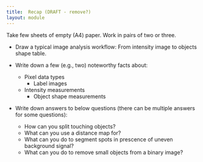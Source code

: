 ```yaml
---
title:	Recap (DRAFT - remove?)
layout:	module
---
```


Take few sheets of empty (A4) paper.
Work in pairs of two or three.

* Draw a typical image analysis workflow: From intensity image to objects shape table.

* Write down a few (e.g., two) noteworthy facts about:
	* Pixel data types
        * Label images
	* Intensity measurements
        * Object shape measurements

* Write down answers to below questions (there can be multiple answers for some questions):
	* How can you split touching objects?
	* What can you use a distance map for?
	* What can you do to segment spots in prescence of uneven background signal?
	* What can you do to remove small objects from a binary image?
